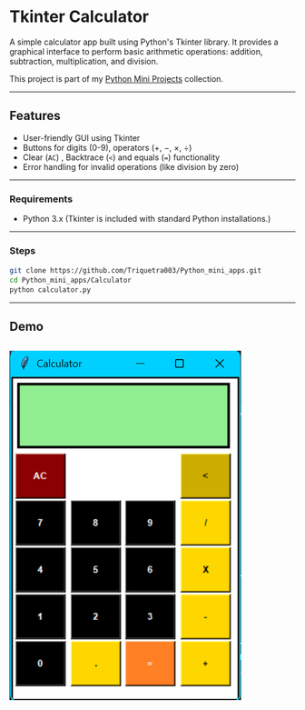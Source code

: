 # Tkinter Calculator

A simple calculator app built using Python's Tkinter library. It provides a graphical interface to perform basic arithmetic operations: addition, subtraction, multiplication, and division.

This project is part of my [Python Mini Projects](../) collection.

---

## Features

- User-friendly GUI using Tkinter
- Buttons for digits (0-9), operators (+, −, ×, ÷)
- Clear (`AC`) , Backtrace (`<`) and equals (`=`) functionality
- Error handling for invalid operations (like division by zero)

---

### Requirements
- Python 3.x 
(Tkinter is included with standard Python installations.)

---

### Steps

```bash
git clone https://github.com/Triquetra003/Python_mini_apps.git
cd Python_mini_apps/Calculator
python calculator.py
```
---
## Demo

![Calculator Screenshot](screenshot.png)
---
